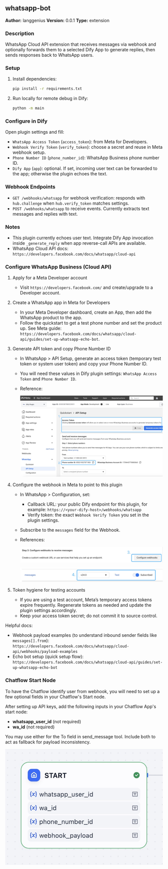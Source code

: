 ## whatsapp-bot

**Author:** langgenius
**Version:** 0.0.1
**Type:** extension

### Description
WhatsApp Cloud API extension that receives messages via webhook and optionally forwards them to a selected Dify App to generate replies, then sends responses back to WhatsApp users.

### Setup

1. Install dependencies:
   ```bash
   pip install -r requirements.txt
   ```
2. Run locally for remote debug in Dify:
   ```bash
   python -m main
   ```

### Configure in Dify

Open plugin settings and fill:
- `WhatsApp Access Token` (`access_token`): from Meta for Developers.
- `Webhook Verify Token` (`verify_token`): choose a secret and reuse in Meta webhook setup.
- `Phone Number ID` (`phone_number_id`): WhatsApp Business phone number ID.
- `Dify App` (`app`): optional. If set, incoming user text can be forwarded to the app; otherwise the plugin echoes the text.

### Webhook Endpoints

- `GET /webhooks/whatsapp` for webhook verification: responds with `hub.challenge` when `hub.verify_token` matches settings.
- `POST /webhooks/whatsapp` to receive events. Currently extracts text messages and replies with text.

### Notes

- This plugin currently echoes user text. Integrate Dify App invocation inside `_generate_reply` when app reverse-call APIs are available.
- WhatsApp Cloud API docs: `https://developers.facebook.com/docs/whatsapp/cloud-api`

### Configure WhatsApp Business (Cloud API)

1. Apply for a Meta Developer account
   - Visit `https://developers.facebook.com/` and create/upgrade to a Developer account.

2. Create a WhatsApp app in Meta for Developers
   - In your Meta Developer dashboard, create an App, then add the WhatsApp product to the app.
   - Follow the quickstart to get a test phone number and set the product up. See Meta guide: `https://developers.facebook.com/docs/whatsapp/cloud-api/guides/set-up-whatsapp-echo-bot`.

3. Generate API token and copy Phone Number ID
   - In WhatsApp > API Setup, generate an access token (temporary test token or system user token) and copy your Phone Number ID.
   - You will need these values in Dify plugin settings: `WhatsApp Access Token` and `Phone Number ID`.
   - Reference:
     
     ![Access token and phone number ID](_assets/apikeyandphonenumberid.jpg)

4. Configure the webhook in Meta to point to this plugin
   - In WhatsApp > Configuration, set:
     - Callback URL: your public Dify endpoint for this plugin, for example: `https://<your-dify-host>/webhooks/whatsapp`
     - Verify token: the exact `Webhook Verify Token` you set in the plugin settings.
   - Subscribe to the `messages` field for the Webhook.
   - References:
     
     ![Configure webhook - step 1](_assets/configurewebhook1.jpg)
     
     ![Configure webhook - step 2](_assets/configurewebhook2.jpg)

5. Token hygiene for testing accounts
   - If you are using a test account, Meta’s temporary access tokens expire frequently. Regenerate tokens as needed and update the plugin settings accordingly.
   - Keep your access token secret; do not commit it to source control.

Helpful docs:
- Webhook payload examples (to understand inbound sender fields like `messages[].from`): `https://developers.facebook.com/docs/whatsapp/cloud-api/webhooks/payload-examples`
- Echo bot setup (quick setup flow): `https://developers.facebook.com/docs/whatsapp/cloud-api/guides/set-up-whatsapp-echo-bot`

### Chatflow Start Node 

To have the Chatflow identify user from webhook, you will need to set up a few optional fields in your Chatflow's Start node.

After setting up API keys, add the following inputs in your Chatflow App's start node:

- **whatsapp_user_id** (not required)
- **wa_id** (not required)

You may use either for the To field in send_message tool. Include both to act as fallback for payload inconsistency. 

![Start node setup](_assets/startnodesetup.jpg)
